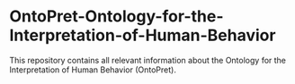 # OntoPret-Ontology-for-the-Interpretation-of-Human-Behavior
This repository contains all relevant information about the Ontology for the Interpretation of Human Behavior (OntoPret). 
